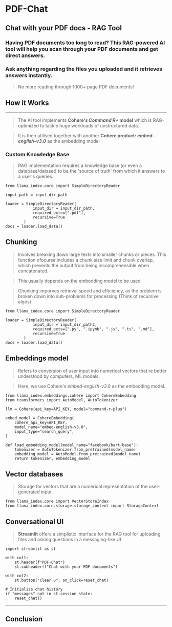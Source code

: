 # PDF-Chat
## Chat with your PDF docs - RAG Tool

### Having PDF documents too long to read? This RAG-powered AI tool will help you scan through your PDF documents and get direct answers.
### Ask anything regarding the files you uploaded and it retrieves answers instantly. 

> No more reading through 1000+ page PDF documents! 


## **How it Works**
-----------------------
> The AI tool implements **Cohere's *Command R+* model** which is RAG-optimized to tackle huge workloads of unstructured data.


> It is then utilised together with another **Cohere product: *embed-english-v3.0*** as the embedding model


### Custom Knowledge Base
> RAG implementation requires a knowledge base (or even a database/dataset) to be the 'source of truth' from which it answers to a user's queries.

[More on the LLM model]: (https://docs.cohere.com/docs/command-r-plus)

```
from llama_index.core import SimpleDirectoryReader

input_path = input_dir_path

loader = SimpleDirectoryReader(
            input_dir = input_dir_path,
            required_exts=[".pdf"],
            recursive=True
        )
docs = loader.load_data()
```


## Chunking
> Involves breaking down large texts into smaller chunks or pieces. This function ofocurse includes a chunk size limit and chunk overlap, which prevents the output from being incomprehensible when concatenated.

> This usually depends on the embedding model to be used

> Chunking imporves retrieval speed and efficiency, as the problem is broken down into sub-problems for processing (Think of recursive algos)

```
from llama_index.core import SimpleDirectoryReader

loader = SimpleDirectoryReader(
            input_dir = input_dir_path2,
            required_exts=[".py", ".ipynb", ".js", ".ts", ".md"],
            recursive=True
        )
docs = loader.load_data()
```



## Embeddings model
> Refers to conversion of user input into numerical vectors that re better understood by computers, ML models.

> Here, we use Cohere's *embed-english-v3.0* as the embedding model.

[More on the model]: (https://cohere.com/blog/introducing-embed-v3)

```
from llama_index.embeddings.cohere import CohereEmbedding
from transformers import AutoModel, AutoTokenizer

llm = Cohere(api_key=API_KEY, model="command-r-plus")

embed_model = CohereEmbedding(
    cohere_api_key=API_KEY,
    model_name="embed-english-v3.0",
    input_type="search_query",
)

def load_embedding_model(model_name="facebook/bart-base"):
    tokenizer = AutoTokenizer.from_pretrained(model_name)
    embedding_model = AutoModel.from_pretrained(model_name)
    return tokenizer, embedding_model
```

 
## Vector databases
> Storage for vectors that are a numerical representation of the user-generated input

```
from llama_index.core import VectorStoreIndex
from llama_index.core.storage.storage_context import StorageContext

```

## Conversational UI
> **Streamlit** offers a simplistic interface for the RAG tool for uploading files and asking questions in a messaging-like UI

```
import streamlit as st

with col1:
    st.header(f"PDF-Chat")
    st.subheader(f"Chat with your PDF documents")

with col2:
    st.button("Clear ↺", on_click=reset_chat)

# Initialize chat history
if "messages" not in st.session_state:
    reset_chat()

```
-----------
## Conclusion

 

